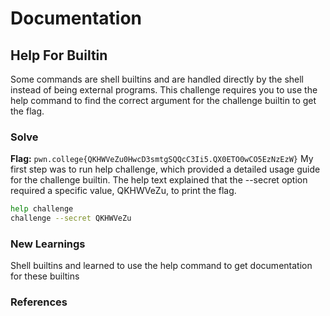 # Documentation

## Help For Builtin
Some commands are shell builtins and are handled directly by the shell instead of being external programs. This challenge requires you to use the help command to find the correct argument for the challenge builtin to get the flag.

### Solve
**Flag:** `pwn.college{QKHWVeZu0HwcD3smtgSQQcC3Ii5.QX0ETO0wCO5EzNzEzW}`
My first step was to run help challenge, which provided a detailed usage guide for the challenge builtin. The help text explained that the --secret option required a specific value, QKHWVeZu, to print the flag. 

```bash
help challenge
challenge --secret QKHWVeZu
```

### New Learnings
Shell builtins and learned to use the help command to get documentation for these builtins
### References 

